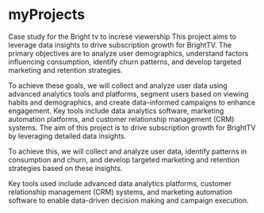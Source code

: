 # myProjects
Case study for the Bright tv to increse viewership
This project aims to leverage data insights to drive subscription growth for BrightTV. The primary objectives are to analyze user demographics, understand factors influencing consumption, identify churn patterns, and develop targeted marketing and retention strategies.

To achieve these goals, we will collect and analyze user data using advanced analytics tools and platforms, segment users based on viewing habits and demographics, and create data-informed campaigns to enhance engagement. Key tools include data analytics software, marketing automation platforms, and customer relationship management (CRM) systems.
The aim of this project is to drive subscription growth for BrightTV by leveraging detailed data insights.

To achieve this, we will collect and analyze user data, identify patterns in consumption and churn, and develop targeted marketing and retention strategies based on these insights.

Key tools used include advanced data analytics platforms, customer relationship management (CRM) systems, and marketing automation software to enable data-driven decision making and campaign execution.
